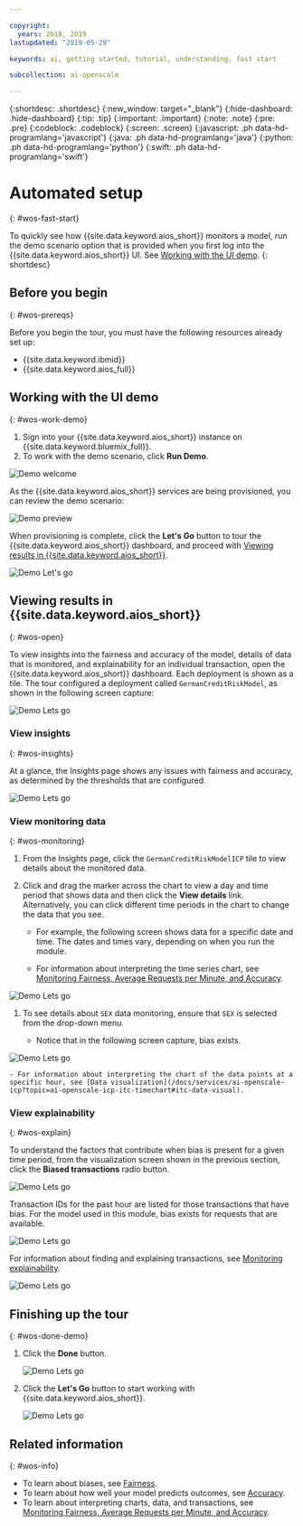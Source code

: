 ```yaml
---

copyright:
  years: 2018, 2019
lastupdated: "2019-05-29"

keywords: ai, getting started, tutorial, understanding, fast start

subcollection: ai-openscale

---
```


{:shortdesc: .shortdesc}
{:new_window: target="_blank"}
{:hide-dashboard: .hide-dashboard}
{:tip: .tip}
{:important: .important}
{:note: .note}
{:pre: .pre}
{:codeblock: .codeblock}
{:screen: .screen}
{:javascript: .ph data-hd-programlang='javascript'}
{:java: .ph data-hd-programlang='java'}
{:python: .ph data-hd-programlang='python'}
{:swift: .ph data-hd-programlang='swift'}

# Automated setup
{: #wos-fast-start}

To quickly see how {{site.data.keyword.aios_short}} monitors a model, run the demo scenario option that is provided when you first log into the {{site.data.keyword.aios_short}} UI.  See [Working with the UI demo](#wos-work-demo).
{: shortdesc}

## Before you begin
{: #wos-prereqs}

Before you begin the tour, you must have the following resources already set up:

- {{site.data.keyword.ibmid}}
- {{site.data.keyword.aios_full}}

## Working with the UI demo
{: #wos-work-demo}

1.  Sign into your {{site.data.keyword.aios_short}} instance on {{site.data.keyword.bluemix_full}}.
1.  To work with the demo scenario, click **Run Demo**.

   ![Demo welcome](images/fastpath_demo_11.31.04.png)

   As the {{site.data.keyword.aios_short}} services are being provisioned, you can review the demo scenario:

   ![Demo preview](images/fastpath_demo_11.31.58.png)

When provisioning is complete, click the **Let's Go** button to tour the {{site.data.keyword.aios_short}} dashboard, and proceed with [Viewing results in {{site.data.keyword.aios_short}}](#wos-open).

   ![Demo Let's go](images/fastpath_demo_11.33.45.png)


## Viewing results in {{site.data.keyword.aios_short}}
{: #wos-open}

To view insights into the fairness and accuracy of the model, details of data that is monitored, and explainability for an individual transaction, open the {{site.data.keyword.aios_short}} dashboard. Each deployment is shown as a tile. The tour configured a deployment called `GermanCreditRiskModel`, as shown in the following screen capture:


   ![Demo Lets go](images/fastpath_demo_11.33.54.png)


### View insights
{: #wos-insights}

At a glance, the Insights page shows any issues with fairness and accuracy, as determined by the thresholds that are configured.

   ![Demo Lets go](images/fastpath_demo_11.34.00.png)

### View monitoring data
{: #wos-monitoring}

1.  From the Insights page, click the `GermanCreditRiskModelICP` tile to view details about the monitored data.
1.  Click and drag the marker across the chart to view a day and time period that shows data and then click the **View details** link. Alternatively, you can click different time periods in the chart to change the data that you see.

     - For example, the following screen shows data for a specific date and time. The dates and times vary, depending on when you run the module.

     - For information about interpreting the time series chart, see [Monitoring Fairness, Average Requests per Minute, and Accuracy](/docs/services/ai-openscale-icp?topic=ai-openscale-icp-itc-timechart).

   ![Demo Lets go](images/fastpath_demo_11.34.17.png)

1.  To see details about `SEX` data monitoring, ensure that `SEX` is selected from the drop-down menu.

    - Notice that in the following screen capture, bias exists.
    
   ![Demo Lets go](images/fastpath_demo_11.34.27.png)

    - For information about interpreting the chart of the data points at a specific hour, see [Data visualization](/docs/services/ai-openscale-icp?topic=ai-openscale-icp-itc-timechart#itc-data-visual).


### View explainability
{: #wos-explain}

To understand the factors that contribute when bias is present for a given time period, from the visualization screen shown in the previous section, click the **Biased transactions** radio button.

   ![Demo Lets go](images/fastpath_demo_11.35.06.png)

Transaction IDs for the past hour are listed for those transactions that have bias. For the model used in this module, bias exists for requests that are available.

   ![Demo Lets go](images/fastpath_demo_11.35.12.png)

For information about finding and explaining transactions, see [Monitoring explainability](/docs/services/ai-openscale-icp?topic=ai-openscale-icp-ie-ov).

   ![Demo Lets go](images/fastpath_demo_11.35.50.png)

## Finishing up the tour
{: #wos-done-demo}

1. Click the **Done** button.

   ![Demo Lets go](images/fastpath_demo_11.37.22.png)

2. Click the **Let's Go** button to start working with {{site.data.keyword.aios_short}}.

   ![Demo Lets go](images/fastpath_demo_11.33.45.png)


## Related information
{: #wos-info}

- To learn about biases, see [Fairness](/docs/services/ai-openscale-icp?topic=ai-openscale-icp-mf-monitor).
- To learn about how well your model predicts outcomes, see [Accuracy](/docs/services/ai-openscale-icp?topic=ai-openscale-icp-acc-monitor).
- To learn about interpreting charts, data, and transactions, see [Monitoring Fairness, Average Requests per Minute, and Accuracy](/docs/services/ai-openscale-icp?topic=ai-openscale-icp-itc-timechart).